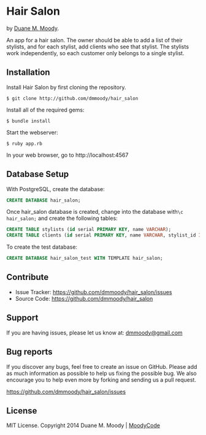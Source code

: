 Hair Salon
==========

by <a href="http://moodyco.de" target="_blank">Duane M. Moody</a>.

An app for a hair salon. The owner should be able to add a list of their stylists, and for each stylist, add clients who see that stylist. The stylists work independently, so each customer only belongs to a single stylist.

Installation
------------

Install Hair Salon by first cloning the repository.  
```
$ git clone http://github.com/dmmoody/hair_salon
```

Install all of the required gems:
```
$ bundle install
```

Start the webserver:
```
$ ruby app.rb
```

In your web browser, go to http://localhost:4567

Database Setup
------------

With PostgreSQL, create the database:

``` sql
CREATE DATABASE hair_salon;
```

Once hair_salon database is created, change into the database with```\c hair_salon;``` and create the following tables:

``` sql
CREATE TABLE stylists (id serial PRIMARY KEY, name VARCHAR);
CREATE TABLE clients (id serial PRIMARY KEY, name VARCHAR, stylist_id INT);
```
To create the test database:

``` sql
CREATE DATABASE hair_salon_test WITH TEMPLATE hair_salon;
```


Contribute
----------

- Issue Tracker: https://github.com/dmmoody/hair_salon/issues
- Source Code: https://github.com/dmmoody/hair_salon

Support
-------

If you are having issues, please let us know at: dmmoody@gmail.com

Bug reports
-----------

If you discover any bugs, feel free to create an issue on GitHub. Please add as much information as possible to help us fixing the possible bug. We also encourage you to help even more by forking and sending us a pull request.

https://github.com/dmmoody/hair_salon/issues

License
-------

MIT License. Copyright 2014 Duane M. Moody | <a href="http://moodyco.de">MoodyCode</a>